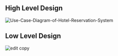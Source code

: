 ## High Level Design

![Use-Case-Diagram-of-Hotel-Reservation-System](https://user-images.githubusercontent.com/81917860/143002395-baa5959c-ac70-47b9-af12-e6eb3f1cb692.png)


## Low Level Design
![edit copy](https://user-images.githubusercontent.com/81917860/143003088-31b54bc3-518a-4f8d-9277-19c52dfb6cd2.png)
